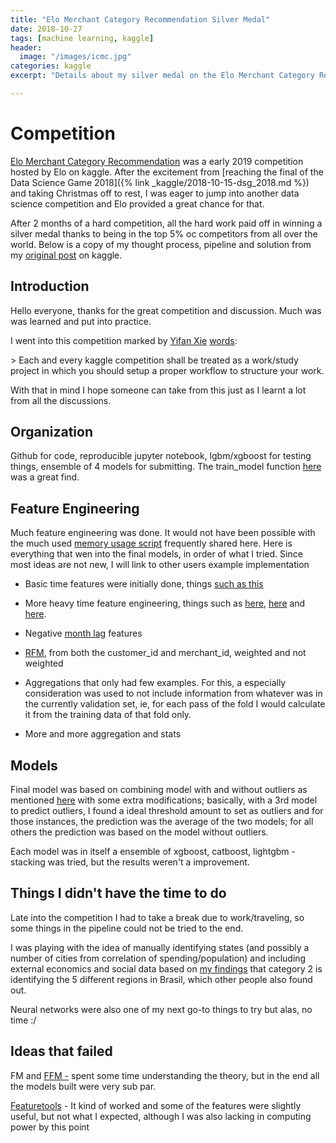 ```yaml
---
title: "Elo Merchant Category Recommendation Silver Medal"
date: 2018-10-27
tags: [machine learning, kaggle]
header:
  image: "/images/icmc.jpg"
categories: kaggle
excerpt: "Details about my silver medal on the Elo Merchant Category Recommendation challenge hosted at Kaggle"

--- 
```


# Competition

[Elo Merchant Category Recommendation](https://www.kaggle.com/c/elo-merchant-category-recommendation) was a early 2019 competition hosted by Elo on kaggle. After the excitement from [reaching the final of the Data Science Game 2018]({% link _kaggle/2018-10-15-dsg_2018.md %}) and taking Christmas off to rest, I was eager to jump into another data science competition and Elo provided a great chance for that.

After 2 months of a hard competition, all the hard work paid off in winning a silver medal thanks to being in the top 5% oc competitors from all over the world. Below is a copy of my thought process, pipeline and solution from my [original post](https://www.kaggle.com/c/elo-merchant-category-recommendation/discussion/82205) on kaggle.



## Introduction

Hello everyone, thanks for the great competition and discussion. Much was was learned and put into practice.

I went into this competition marked by [Yifan Xie][1] [words][2]: 

&gt; Each and every kaggle competition shall be treated as a work/study project in which you should setup a proper workflow to structure your work.

With that in mind I hope someone can take from this just as I learnt a lot from all the discussions.

## Organization ##
Github for code, reproducible jupyter notebook, lgbm/xgboost for testing things, ensemble of 4 models for submitting. The train_model function [here][3] was a great find.


## Feature Engineering ##
Much feature engineering was done. It would not have been possible with the much used [memory usage script][4] frequently shared here. Here is everything that wen into the final models, in order of what I tried. Since most ideas are not new, I will link to other users example implementation

 - Basic time features were initially done, things [such as this][5]

 - More heavy time feature engineering, things such as [here][6], [here][7] and [here][8].
 
 - Negative [month lag][9] features 

 -  [RFM][10], from both the customer_id and merchant_id, weighted and not weighted

 - Aggregations that only had few examples. For this, a especially consideration was used to not include information from whatever was in the currently validation set, ie, for each pass of the fold I would calculate it from the training data of that fold only.

 - More and more aggregation and stats 

## Models

Final model was based on combining model with and without outliers as mentioned [here][11]  with some extra modifications; basically, with a 3rd model to predict outliers, I found a ideal threshold amount to set as outliers and for those instances, the prediction was the average of the two models; for all others the prediction was based on the model without outliers.

Each model was in itself a ensemble of xgboost, catboost, lightgbm - stacking was tried, but the results weren't a improvement.


## Things I didn't have the time to do ##
Late into the competition I had to take a break due to work/traveling, so some things in the pipeline could not be tried to the end. 

I was playing with the idea of manually identifying states (and possibly a number of cities from correlation of spending/population) and including external economics and social data based on [my findings][12] that category 2 is identifying the 5 different regions in Brasil, which other people also found out.

Neural networks were also one of my next go-to things to try but alas, no time :/


## Ideas that failed ##
FM and [FFM -][13] spent some time understanding the theory, but in the end all the models built were very sub par.

[Featuretools][14] - It kind of worked and some of the features were slightly useful, but not what I expected, although I was also lacking in computing power by this point


  [1]: https://www.kaggle.com/yifanxie
  [2]: https://www.kaggle.com/c/elo-merchant-category-recommendation/discussion/75935
  [3]: https://www.kaggle.com/artgor/elo-eda-and-models
  [4]: https://www.kaggle.com/gemartin/load-data-reduce-memory-usage
  [5]: https://www.kaggle.com/ashishpatel26/lightgbm-goss-dart-parameter-tuning
  [6]: https://www.kaggle.com/rayidura/elo-lag-and-lgbm-scores/code
  [7]: https://www.kaggle.com/tunguz/eloda-with-feature-engineering-and-stacking
  [8]: https://www.kaggle.com/gpreda/elo-world-high-score-without-blending/codea
  [9]: https://www.kaggle.com/rayidura/elo-don-t-forget-the-past/code
  [10]: https://en.wikipedia.org/wiki/RFM_(customer_value)
  [11]: https://www.kaggle.com/waitingli/combining-your-model-with-a-model-without-outlier
  [12]: https://www.kaggle.com/tapioca/category-1-2-3-in-transactions
  [13]: https://www.youtube.com/watch?v=1cRGpDXTJC8&amp;t=1s
  [14]: https://docs.featuretools.com/
